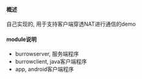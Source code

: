 #### 概述

自己实现的, 用于支持客户端穿透NAT进行通信的demo

#### module说明

* burrowserver, 服务端程序
* burrowclient, java客户端程序
* app, android客户端程序
